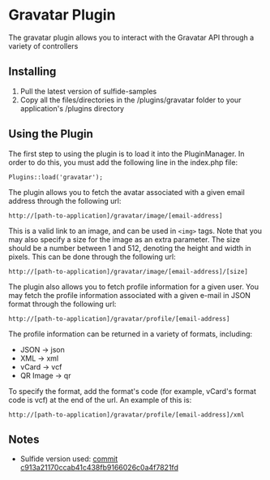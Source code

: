 # Gravatar Plugin

The gravatar plugin allows you to interact with the Gravatar API through a variety of controllers

## Installing
1.  Pull the latest version of sulfide-samples
2.  Copy all the files/directories in the /plugins/gravatar folder to your application's /plugins directory

## Using the Plugin

The first step to using the plugin is to load it into the PluginManager. In order to do this, you must add the following line in the index.php file:

    Plugins::load('gravatar');

The plugin allows you to fetch the avatar associated with a given email address through the following url:

	http://[path-to-application]/gravatar/image/[email-address]

This is a valid link to an image, and can be used in `<img>` tags. Note that you may also specify a size for the image as an extra parameter. The size should be a number between 1 and 512, denoting the height and width in pixels. This can be done through the following url:

	http://[path-to-application]/gravatar/image/[email-address]/[size]
	
The plugin also allows you to fetch profile information for a given user. You may fetch the profile information associated with a given e-mail in JSON format through the following url:

	http://[path-to-application]/gravatar/profile/[email-address]
	
The profile information can be returned in a variety of formats, including:

* JSON -> json
* XML -> xml
* vCard -> vcf
* QR Image -> qr

To specify the format, add the format's code (for example, vCard's format code is vcf) at the end of the url. An example of this is:

	http://[path-to-application]/gravatar/profile/[email-address]/xml
	
## Notes
* Sulfide version used: [commit c913a21170ccab41c438fb9166026c0a4f7821fd](https://github.com/jokeofweek/sulfide/commit/c913a21170ccab41c438fb9166026c0a4f7821fd "Sulfide Version")